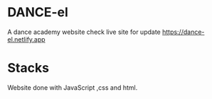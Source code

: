 # DANCE-el
A dance academy website 
check live site for update 
https://dance-el.netlify.app

# Stacks

Website done with JavaScript ,css and html.
